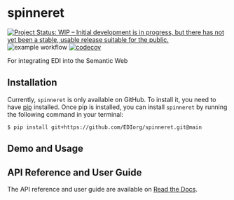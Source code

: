 # spinneret

[![Project Status: WIP – Initial development is in progress, but there has not yet been a stable, usable release suitable for the public.](https://www.repostatus.org/badges/latest/wip.svg)](https://www.repostatus.org/#wip)
![example workflow](https://github.com/EDIorg/spinneret/actions/workflows/ci-cd.yml/badge.svg)
[![codecov](https://codecov.io/github/EDIorg/spinneret/graph/badge.svg?token=2J4MNIXCTD)](https://codecov.io/github/EDIorg/spinneret)

For integrating EDI into the Semantic Web

## Installation

Currently, `spinneret` is only available on GitHub.  To install it, you need to have [pip](https://pip.pypa.io/en/stable/installation/) installed. Once pip is installed, you can install `spinneret` by running the following command in your terminal:

    $ pip install git+https://github.com/EDIorg/spinneret.git@main

## Demo and Usage

## API Reference and User Guide

The API reference and user guide are available on [Read the Docs](https://spinneret.readthedocs.io).
